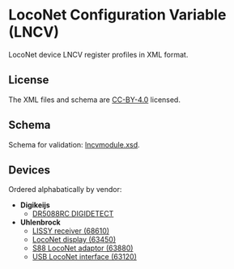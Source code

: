 # LocoNet Configuration Variable (LNCV)
LocoNet device LNCV register profiles in XML format.

## License
The XML files and schema are [CC-BY-4.0](https://creativecommons.org/licenses/by/4.0/) licensed.

## Schema
Schema for validation: [lncvmodule.xsd](xml/lncvmodule.xsd).

## Devices
Ordered alphabatically by vendor:

- **Digikeijs**
  - [DR5088RC DIGIDETECT](xml/digikeijs-dr5088rc-digidetect.xml)
- **Uhlenbrock**
  - [LISSY receiver (68610)](xml/uhlenbrock-lissy-receiver-68610.xml)
  - [LocoNet display (63450)](xml/uhlenbrock-loconet-display-63450.xml)
  - [S88 LocoNet adaptor (63880)](xml/uhlenbrock-s88-loconet-adaptor-63880.xml)
  - [USB LocoNet interface (63120)](xml/uhlenbrock-usb-loconet-interface-63120.xml)
